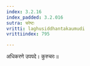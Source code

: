 ```yaml
---
index: 3.2.16
index_padded: 3.2.016
sutra: चरेष्टः
vritti: laghusiddhantakaumudi
vrittiindex: 795

---
```

अधिकरणे उपपदे। कुरुचरः॥